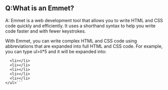 ## Q:What is an Emmet?
A: Emmet is a web development tool that allows you to write HTML and CSS code quickly and efficiently. It uses a shorthand syntax to help you write code faster and with fewer keystrokes.

With Emmet, you can write complex HTML and CSS code using abbreviations that are expanded into full HTML and CSS code. For example, you can type ul>li*5 and it will be expanded into:

```<ul>
  <li></li>
  <li></li>
  <li></li>
  <li></li>
  <li></li>
</ul>```
